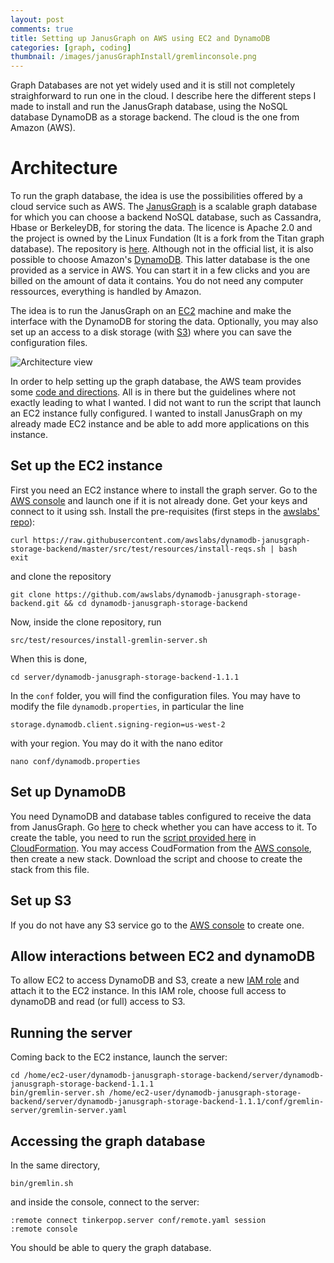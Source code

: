 ```yaml
---
layout: post
comments: true
title: Setting up JanusGraph on AWS using EC2 and DynamoDB
categories: [graph, coding]
thumbnail: /images/janusGraphInstall/gremlinconsole.png
---
```


Graph Databases are not yet widely used and it is still not completely straighforward to run one in the cloud. I describe here the different steps I made to install and run the JanusGraph database, using the NoSQL database DynamoDB as a storage backend. The cloud is the one from Amazon (AWS).

# Architecture

To run the graph database, the idea is use the possibilities offered by a cloud service such as AWS. The [JanusGraph](http://janusgraph.org/) is a scalable graph database for which you can choose a backend NoSQL database, such as Cassandra, Hbase or BerkeleyDB, for storing the data. The licence is Apache 2.0 and the project is owned by the Linux Fundation (It is a fork from the Titan graph database). The repository is [here](https://github.com/JanusGraph/janusgraph). Although not in the official list, it is also possible to choose Amazon's [DynamoDB](https://en.wikipedia.org/wiki/Amazon_DynamoDB). This latter database is the one provided as a service in AWS. You can start it in a few clicks and you are billed on the amount of data it contains. You do not need any computer ressources, everything is handled by Amazon.

The idea is to run the JanusGraph on an [EC2](https://en.wikipedia.org/wiki/Amazon_Elastic_Compute_Cloud) machine and make the interface with the DynamoDB for storing the data. Optionally, you may also set up an access to a disk storage (with [S3](https://en.wikipedia.org/wiki/Amazon_S3)) where you can save the configuration files.

![Architecture view](/images/janusGraph/install/janusGraphSchema.png)

In order to help setting up the graph database, the AWS team provides some [code and directions](https://github.com/awslabs/dynamodb-janusgraph-storage-backend). All is in there but the guidelines where not exactly leading to what I wanted. I did not want to run the script that launch an EC2 instance fully configured. I wanted to install JanusGraph on my already made EC2 instance and be able to add more applications on this instance.

## Set up the EC2 instance

First you need an EC2 instance where to install the graph server. Go to the [AWS console](http://console.aws.amazon.com/) and launch one if it is not already done. Get your keys and connect to it using ssh.
Install the pre-requisites (first steps in the [awslabs' repo](https://github.com/awslabs/dynamodb-janusgraph-storage-backend)):

```
curl https://raw.githubusercontent.com/awslabs/dynamodb-janusgraph-storage-backend/master/src/test/resources/install-reqs.sh | bash
exit
```
and clone the repository

```
git clone https://github.com/awslabs/dynamodb-janusgraph-storage-backend.git && cd dynamodb-janusgraph-storage-backend
```

Now, inside the clone repository, run
```
src/test/resources/install-gremlin-server.sh
```

When this is done,

```
cd server/dynamodb-janusgraph-storage-backend-1.1.1
```
In the `conf` folder, you will find the configuration files. You may have to modify the file `dynamodb.properties`, in particular the line

```
storage.dynamodb.client.signing-region=us-west-2
```
with your region. You may do it with the nano editor
```
nano conf/dynamodb.properties
```


## Set up DynamoDB
You need DynamoDB and database tables configured to receive the data from JanusGraph. Go [here](https://console.aws.amazon.com/dynamodb/home) to check whether you can have access to it.
To create the table, you need to run the [script provided here](https://github.com/awslabs/dynamodb-janusgraph-storage-backend#cloudformation-template-table) in [CloudFormation](https://aws.amazon.com/cloudformation). You may access CoudFormation from the [AWS console](http://console.aws.amazon.com/), then create a new stack. Download the script and choose to create the stack from this file.

## Set up S3
If you do not have any S3 service go to the [AWS console](http://console.aws.amazon.com/) to create one.

## Allow interactions between EC2 and dynamoDB
To allow EC2 to access DynamoDB and S3, create a new [IAM role](http://docs.aws.amazon.com/AWSEC2/latest/UserGuide/iam-roles-for-amazon-ec2.html#attach-iam-role) and attach it to the EC2 instance. In this IAM role, choose full access to dynamoDB and read (or full) access to S3.

## Running the server

Coming back to the EC2 instance, launch the server:

```
cd /home/ec2-user/dynamodb-janusgraph-storage-backend/server/dynamodb-janusgraph-storage-backend-1.1.1
bin/gremlin-server.sh /home/ec2-user/dynamodb-janusgraph-storage-backend/server/dynamodb-janusgraph-storage-backend-1.1.1/conf/gremlin-server/gremlin-server.yaml
```

## Accessing the graph database

In the same directory,
```
bin/gremlin.sh
```
and inside the console, connect to the server:
```
:remote connect tinkerpop.server conf/remote.yaml session
:remote console
```

You should be able to query the graph database.